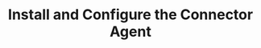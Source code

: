 ---
title: "Install and Configure the Connector Agent"
description: "Document I wrote for my current position at BackOffice Associates for our new Agent."
tags: ["HTTP", "RESTServer"]
link: "https://docs.google.com/document/d/17kJ1_MZq-1lF88HBjy8f0F98i9v7dLVg8hMd8oqsf_s/edit?usp=sharing"
weight: 1
draft: false
---